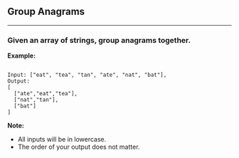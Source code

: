 ## Group Anagrams
----------------------------------------

### Given an array of strings, group anagrams together.


**Example:**
```

Input: ["eat", "tea", "tan", "ate", "nat", "bat"],
Output:
[
  ["ate","eat","tea"],
  ["nat","tan"],
  ["bat"]
]

```
**Note:**

- All inputs will be in lowercase.
- The order of your output does not matter.